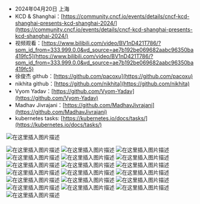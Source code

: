 
- 2024年04月20日 上海 
- KCD & Shanghai：[https://community.cncf.io/events/details/cncf-kcd-shanghai-presents-kcd-shanghai-2024/](https://community.cncf.io/events/details/cncf-kcd-shanghai-presents-kcd-shanghai-2024/)
- 视频观看：[https://www.bilibili.com/video/BV1nD421T786/?spm_id_from=333.999.0.0&vd_source=ae7b192be069682aabc96350ba419fc5](https://www.bilibili.com/video/BV1nD421T786/?spm_id_from=333.999.0.0&vd_source=ae7b192be069682aabc96350ba419fc5)
- 徐俊杰 github：[https://github.com/pacoxu](https://github.com/pacoxu)
- nikhita github：[https://github.com/nikhita](https://github.com/nikhita)
- Vyom Yadav：[https://github.com/Vyom-Yadav](https://github.com/Vyom-Yadav)
- Madhav Jivrajani：[https://github.com/MadhavJivrajani](https://github.com/MadhavJivrajani)
- kubernetes tasks: [https://kubernetes.io/docs/tasks/](https://kubernetes.io/docs/tasks/)




![在这里插入图片描述](https://i-blog.csdnimg.cn/blog_migrate/7691214c3a760f76943123a82b2273f4.png)

![在这里插入图片描述](https://i-blog.csdnimg.cn/blog_migrate/be1988a4c83eee9db900a95ff441d654.png)
![在这里插入图片描述](https://i-blog.csdnimg.cn/blog_migrate/7f6a1631136b2147bf27b341bf6b0d1b.png)
![在这里插入图片描述](https://i-blog.csdnimg.cn/blog_migrate/4ef238a7e4455b6f319620279c9236f5.png)
![在这里插入图片描述](https://i-blog.csdnimg.cn/blog_migrate/198b77222c3cbd748a7bfec6bc27f5ab.png)
![在这里插入图片描述](https://i-blog.csdnimg.cn/blog_migrate/d42a211523e015bf58bd0758adc3c52f.png)
![在这里插入图片描述](https://i-blog.csdnimg.cn/blog_migrate/d902cf540590c60b16a392a03009ba8f.png)
![在这里插入图片描述](https://i-blog.csdnimg.cn/blog_migrate/6e403ce7a1b6ce864207e18fed2b716c.png)
![在这里插入图片描述](https://i-blog.csdnimg.cn/blog_migrate/a70dd5f5986b543210aea8d07df5f7ad.png)
![在这里插入图片描述](https://i-blog.csdnimg.cn/blog_migrate/2afa9a39928204ec07d25ac39428b97d.png)
![在这里插入图片描述](https://i-blog.csdnimg.cn/blog_migrate/693eed76202713c2abfa45c4d94a26b5.png)
![在这里插入图片描述](https://i-blog.csdnimg.cn/blog_migrate/16e497ac8e31a4b59f21230c8a0fedb4.png)
![在这里插入图片描述](https://i-blog.csdnimg.cn/blog_migrate/f4d2b5a8ab8ef2cfb6b25c0f570b3eb7.png)
![在这里插入图片描述](https://i-blog.csdnimg.cn/blog_migrate/7a4c3de0b7ddade6eaa4aaaa456c1a49.png)
![在这里插入图片描述](https://i-blog.csdnimg.cn/blog_migrate/01c0c0ab334bb0768c72639619f6421f.png)
![在这里插入图片描述](https://i-blog.csdnimg.cn/blog_migrate/d2911b99f3942687532197c36e24cb88.png)
![在这里插入图片描述](https://i-blog.csdnimg.cn/blog_migrate/fbc32485c3f50e0314d74776298923bb.png)
![在这里插入图片描述](https://i-blog.csdnimg.cn/blog_migrate/7284ad0285339434f852052a5cf1347e.png)
![在这里插入图片描述](https://i-blog.csdnimg.cn/blog_migrate/d6f949085aec22dc2ad52d735e13cf7b.png)
![在这里插入图片描述](https://i-blog.csdnimg.cn/blog_migrate/4ad361ceceea5cf6d108c6a28569e3ba.png)

